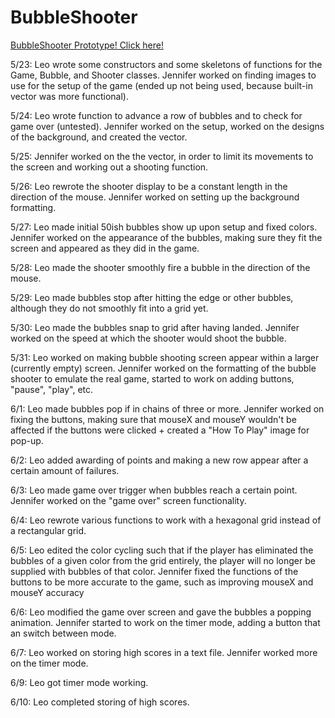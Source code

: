 # BubbleShooter
 [BubbleShooter Prototype! Click here! ](https://docs.google.com/document/d/1hzj-fIRyta1q_DYMK9ZiBtSmiaT09h9wrxhRYQY6BBM/edit?usp=sharing)
 
 
 
 
 5/23: Leo wrote some constructors and some skeletons of functions for the Game, Bubble, and Shooter classes. Jennifer worked on finding images to use for the setup of the game (ended up not being used, because built-in vector was more functional). 
 
 5/24: Leo wrote function to advance a row of bubbles and to check for game over (untested). Jennifer worked on the setup, worked on the designs of the background, and created the vector.
 
 5/25: Jennifer worked on the the vector, in order to limit its movements to the screen and working out a shooting function. 
 
 5/26: Leo rewrote the shooter display to be a constant length in the direction of the mouse. Jennifer worked on setting up the background formatting. 

 5/27: Leo made initial 50ish bubbles show up upon setup and fixed colors. Jennifer worked on the appearance of the bubbles, making sure they fit the screen and appeared as they did in the game. 
 
 5/28: Leo made the shooter smoothly fire a bubble in the direction of the mouse.

 5/29: Leo made bubbles stop after hitting the edge or other bubbles, although they do not smoothly fit into a grid yet.
 
 5/30: Leo made the bubbles snap to grid after having landed. Jennifer worked on the speed at which the shooter would shoot the bubble. 

 5/31: Leo worked on making bubble shooting screen appear within a larger (currently empty) screen. Jennifer worked on the formatting of the bubble shooter to emulate the real game, started to work on adding buttons, "pause", "play", etc. 

 6/1: Leo made bubbles pop if in chains of three or more. Jennifer worked on fixing the buttons, making sure that mouseX and mouseY wouldn't be affected if the buttons were clicked + created a "How To Play" image for pop-up. 

 6/2: Leo added awarding of points and making a new row appear after a certain amount of failures.

 6/3: Leo made game over trigger when bubbles reach a certain point. Jennifer worked on the "game over" screen functionality.
 
 6/4: Leo rewrote various functions to work with a hexagonal grid instead of a rectangular grid.
 
 6/5: Leo edited the color cycling such that if the player has eliminated the bubbles of a given color from the grid entirely, the player will no longer be supplied with bubbles of that color. Jennifer fixed the functions of the buttons to be more accurate to the game, such as improving mouseX and mouseY accuracy
 
 6/6: Leo modified the game over screen and gave the bubbles a popping animation. Jennifer started to work on the timer mode, adding a button that an switch between mode. 

 6/7: Leo worked on storing high scores in a text file. Jennifer worked more on the timer mode. 
 
 6/9: Leo got timer mode working.
 
 6/10: Leo completed storing of high scores.
